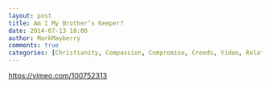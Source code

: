 ```yaml
---
layout: post
title: Am I My Brother’s Keeper?
date: 2014-07-13 18:00
author: MarkMayberry
comments: true
categories: [Christianity, Compassion, Compromise, Creeds, Video, Relationships]
---
```

https://vimeo.com/100752313
